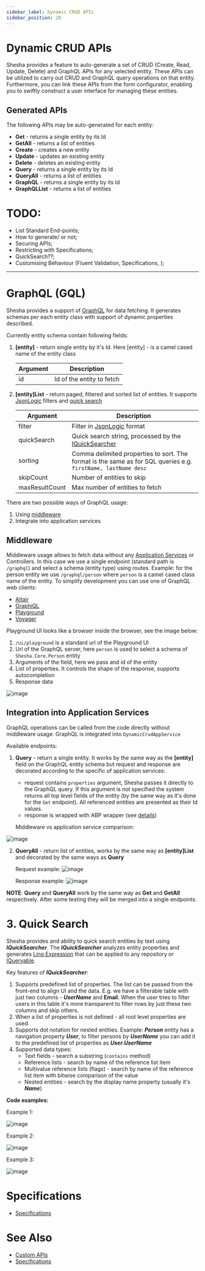 ```yaml
---
sidebar_label: Dynamic CRUD APIs
sidebar_position: 20
---
```


# Dynamic CRUD APIs

Shesha provides a feature to auto-generate a set of CRUD (Create, Read, Update, Delete) and GraphQL APIs for any selected entity. These APIs can be utilized to carry out CRUD and GraphQL query operations on that entity. Furthermore, you can link these APIs from the form configurator, enabling you to swiftly construct a user interface for managing these entities.

## Generated APIs

The following APIs may be  auto-generated for each entity:

- **Get** - returns a single entity by its Id
- **GetAll** - returns a list of entities
- **Create** - creates a new entity
- **Update** - updates an existing entity
- **Delete** - deletes an existing entity
- **Query** - returns a single entity by its Id
- **QueryAll** - returns a list of entities
- **GraphQL** - returns a single entity by its Id
- **GraphQLList** - returns a list of entities


# TODO:
- List Standard End-points;
- How to generate/ or not;
- Securing APIs;
- Restricting with Specifications;
- QuickSearch??;
- Customising Behaviour (Fluent Validation, Specifications, ); 

---

# GraphQL (GQL)

Shesha provides a support of <a href="https://graphql.org/" target="_blank">GraphQL</a> for data fetching. It generates schemas per each entity class with support of dynamic properties described.

Currently entity schema contain following fields:

1. **[entity]** - return single entity by it's Id. Here [entity] - is a camel cased name of the entity class

      | Argument |  Description|
      |--|--|
      | id | Id of the entity to fetch |

2. **[entity]List** - return paged, filtered and sorted list of entities. It supports  <a href="https://jsonlogic.com/" target="_blank">JsonLogic</a> filters and <a href="https://shesha-documentation.readthedocs.io/en/latest/4.%20Back-End%20Core%20Concepts/4.2.%20Dynamic%20Entity%20APIs/3.%20Quick%20Search/" target="_blank">quick search</a>

      | Argument |  Description|
      |--|--|
      | filter | Filter in <a href="https://jsonlogic.com/" target="_blank">JsonLogic</a> format |
      | quickSearch | Quick search string, processed by the <a href="https://shesha-documentation.readthedocs.io/en/latest/4.%20Back-End%20Core%20Concepts/4.2.%20Dynamic%20Entity%20APIs/3.%20Quick%20Search/" target="_blank">IQuickSearcher</a> |
      | sorting | Comma delimited properties to sort. The format is the same as for SQL queries e.g. `firstName, lastName desc` |
      | skipCount | Number of entities to skip |
      | maxResultCount | Max number of entities to fetch |

There are two possible ways of GraphQL usage:

1. Using <a href="https://docs.microsoft.com/en-us/aspnet/core/fundamentals/middleware/?view=aspnetcore-6.0" target="_blank">middleware</a>
2. Integrate into application services

## Middleware
Middleware usage allows to fetch data without any <a href="https://aspnetboilerplate.com/Pages/Documents/Application-Services" target="_blank">Application Services</a> or Controllers. In this case we use a single endpoint (standard path is `/graphql`) and select a schema (entity type) using routes. Example: for the person entity we use `/graphql/person` where `person` is a camel cased class name of the entity.
To simplify development you can use one of GraphQL web clients:

   - <a href="https://altair.sirmuel.design/" target="_blank">Altair</a>
   - <a href="https://lucasconstantino.github.io/graphiql-online/" target="_blank">GraphiQL</a>
   - <a href="https://github.com/graphql/graphql-playground" target="_blank">Playground</a>
   - <a href="https://ivangoncharov.github.io/graphql-voyager/" target="_blank">Voyager</a>

Playground UI looks like a browser inside the browser, see the image below:

1. `/ui/playground` is a standard url of the Playground UI
2. Url of the GraphQL server, here `person` is used to select a schema of `Shesha.Core.Person` entity
3. Arguments of the field, here we pass and id of the entity
4. List of properties. It controls the shape of the response, supports autocompletion
5. Response data

![image](https://user-images.githubusercontent.com/85956374/222995705-3b0ce278-8800-4230-9468-5bc75fa53521.png)

## Integration into Application Services

GraphQL operations can be called from the code directly without middleware usage. GraphQL is integrated into `DynamicCrudAppService`

Available endpoints:

1. **Query** - return a single entity. It works by the same way as the **[entity]** field on the GraphQL entity schema but request and response are decorated according to the specific of application services:

     * request contains `properties` argument, Shesha passes it directly to the GraphQL query. If this argument is not specified the system returns all top level fields of the entity (by the same way as it's done for the `Get` endpoint). All referenced entities are presented as their Id values.
     * response is wrapped with ABP wrapper (see <a href="https://aspnetboilerplate.com/Pages/Documents/Dynamic-Web-API#wrapping-results)" target="_blank">details</a>) 

   Middleware vs application service comparison:

  ![image](https://user-images.githubusercontent.com/85956374/222995790-6ae18d57-046c-42ac-8e74-dc638e787521.png)
  
2. **QueryAll** - return list of entities, works by the same way as **[entity]List** and decorated by the same ways as **Query**

   Request example:
   ![image](https://user-images.githubusercontent.com/85956374/222995807-5d0a0646-aafd-415e-b4a4-c20cd16cd9fc.png)

   Response example:
   ![image](https://user-images.githubusercontent.com/85956374/222995825-ffdbd2e7-7b91-4d9a-836b-413fbc627fd2.png)

**NOTE**: **Query** and **QueryAll** work by the same way as **Get** and **GetAll** respectively. After some testing they will be merged into a single endpoints.


# 3. Quick Search
Shesha provides and ability to quick search entities by text using **_IQuickSearcher_**.
The **_IQuickSearcher_** analyzes entity properties and generates <a href="https://docs.microsoft.com/en-us/dotnet/api/system.linq.expressions.expression?view=net-6.0" target="_blank">Linq Expression</a> that can be applied to any repository or <a href="https://docs.microsoft.com/en-us/dotnet/api/system.linq.iqueryable?view=net-6.0" target="_blank">IQueryable</a>.

Key features of **_IQuickSearcher_**:

1. Supports predefined list of properties. The list can be passed from the front-end to align UI and the data. E.g. we have a filterable table with just two columns - _**UserName**_ and **Email**. When the user tries to filter users in this table it's more transparent to filter rows by just these two columns and skip others.
2. When a list of properties is not defined - all root level properties are used.
3. Supports dot notation for nested entities. Example: **_Person_** entity has a navigation property **_User_**, to filter persons by **_UserName_** you can add it to the predefined list of properties as **_User.UserName_**
4. Supported data types:
      * Text fields - search a substring (`contains` method)
      * Reference lists - search by name of the reference list item
      * Multivalue reference lists (flags) - search by name of the reference list item with bitwise comparison of the value
      * Nested entities - search by the display name property (usually it's **_Name_**)

**Code examples:**

Example 1:

![image](https://user-images.githubusercontent.com/85956374/222995997-20769915-55a2-450d-bd1d-c01e8bae8580.png)

Example 2:

![image](https://user-images.githubusercontent.com/85956374/222996012-ad159aac-6dbc-46ed-a5a2-a9473e05af27.png)

Example 3:

![image](https://user-images.githubusercontent.com/85956374/222996019-ec681184-41c2-475e-8477-4f8b268ad82e.png)



# Specifications
- [Specifications](/docs/fundamentals/specifications)


# See Also
- [Custom APIs](/docs/back-end-basics/custom-apis)
- [Specifications](/docs/fundamentals/specifications)